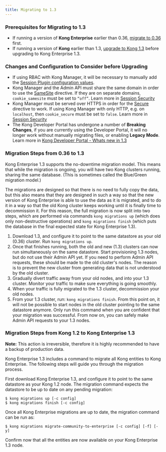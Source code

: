 ```yaml
---
title: Migrating to 1.3
---
```


### Prerequisites for Migrating to 1.3

* If running a version of **Kong Enterprise** earlier than 0.36, [migrate to 0.36](/enterprise/0.36-x/deployment/migrations/) first.
* If running a version of **Kong** earlier than 1.3, [upgrade to Kong 1.3](/1.3.x/upgrading/) before upgrading to Kong Enterprise 1.3.

### Changes and Configuration to Consider before Upgrading

* If using RBAC with Kong Manager, it will be necessary to manually add the [Session Plugin configuration values](/enterprise/{{page.kong_version}}/kong-manager/authentication/sessions/#configuration-to-use-the-sessions-plugin-with-kong-manager).
* Kong Manager and the Admin API must share the same domain in order to use the <a href="https://developer.mozilla.org/en-US/docs/Web/HTTP/Cookies#SameSite_cookies" target="_blank">SameSite</a> directive. If they are on separate domains, `cookie_samesite` must be set to `“off”`. Learn more in [Session Security](/enterprise/{{page.kong_version}}/kong-manager/authentication/sessions/#configuration-to-use-the-sessions-plugin-with-kong-manager)
* Kong Manager must be served over HTTPS in order for the <a href="https://developer.mozilla.org/en-US/docs/Web/HTTP/Cookies#Secure_and_HttpOnly_cookies" target="_blank">Secure</a> directive to work. If using Kong Manager with only HTTP, e.g. on `localhost`, then `cookie_secure` must be set to `false`. Learn more in [Session Security](/enterprise/{{page.kong_version}}/kong-manager/authentication/sessions/#session-security)
* The Kong Developer Portal has undergone a number of **Breaking Changes**, if you are currently using the Developer Portal, it will no longer work without manually migrating files, or enabling **Legacy Mode**. Learn more in [Kong Developer Portal - Whats new in 1.3](/enterprise/{{page.kong_version}}/developer-portal/overview)



### Migration Steps from 0.36 to 1.3

Kong Enterprise 1.3 supports the no-downtime migration model. This means that while the
migration is ongoing, you will have two Kong clusters running, sharing the
same database. (This is sometimes called the Blue/Green migration model.)

The migrations are designed so that there is no need to fully copy
the data, but this also means that they are designed in such a way so that
the new version of Kong Enterprise is able to use the data as it is migrated, and to do
it in a way so that the old Kong cluster keeps working until it is finally
time to decommission it. For this reason, the full migration is now split into
two steps, which are performed via commands `kong migrations up` (which does
only non-destructive operations) and `kong migrations finish` (which puts the
database in the final expected state for Kong Enterprise 1.3).

1. Download 1.3, and configure it to point to the same datastore as your old
   (0.36) cluster. Run `kong migrations up`.
2. Once that finishes running, both the old and new (1.3) clusters can now run
   simultaneously on the same datastore. Start provisioning 1.3 nodes, but do
   not use their Admin API yet. If you need to perform Admin API requests,
   these should be made to the old cluster's nodes. The reason is to prevent
   the new cluster from generating data that is not understood by the old
   cluster.
3. Gradually divert traffic away from your old nodes, and into
   your 1.3 cluster. Monitor your traffic to make sure everything
   is going smoothly.
4. When your traffic is fully migrated to the 1.3 cluster, decommission your
   old nodes.
5. From your 1.3 cluster, run: `kong migrations finish`. From this point on,
   it will not be possible to start nodes in the old cluster pointing to the
   same datastore anymore. Only run this command when you are confident that
   your migration was successful. From now on, you can safely make Admin API
   requests to your 1.3 nodes.

### Migration Steps from Kong 1.2 to Kong Enterprise 1.3

<div class="alert alert-warning">
  <strong>Note:</strong> This action is irreversible, therefore it is highly recommended to have a backup of production data.
</div>

Kong Enterprise 1.3 includes a command to migrate all Kong entities to Kong Enterprise. The following steps will guide you through the migration process.

First download Kong Enterprise 1.3, and configure it to point to the same datastore as your Kong 1.2 node. The migration command expects the datastore to be up to date on any pending migration:

```shell
$ kong migrations up [-c config]
$ kong migrations finish [-c config]
```

Once all Kong Enterprise migrations are up to date, the migration command can be run as:

```shell
$ kong migrations migrate-community-to-enterprise [-c config] [-f] [-y]
```

Confirm now that all the entities are now available on your Kong Enterprise 1.3 node.
